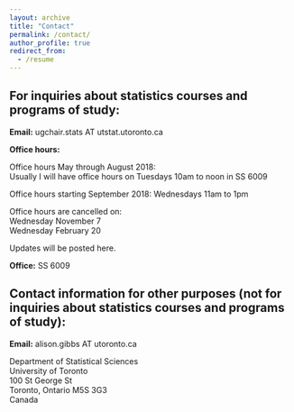 ```yaml
---
layout: archive
title: "Contact"
permalink: /contact/
author_profile: true
redirect_from:
  - /resume
---
```


## For inquiries about statistics courses and programs of study:

**Email:** ugchair.stats AT utstat.utoronto.ca

**Office hours:**

Office hours May through August 2018:   
Usually I will have office hours on Tuesdays 10am to noon in SS 6009 

Office hours starting September 2018:
Wednesdays 11am to 1pm

Office hours are cancelled on:  
Wednesday November 7  
Wednesday February 20

Updates will be posted here.

**Office:** SS 6009

## Contact information for other purposes (not for inquiries about statistics courses and programs of study):

**Email:** alison.gibbs AT utoronto.ca

Department of Statistical Sciences  
University of Toronto  
100 St George St  
Toronto, Ontario M5S 3G3  
Canada

